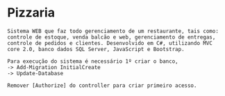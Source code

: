 # Pizzaria
	Sistema WEB que faz todo gerenciamento de um restaurante, tais como: controle de estoque, venda balcão e web, gerenciamento de entregas, controle de pedidos e clientes. Desenvolvido em C#, utilizando MVC core 2.0, banco dados SQL Server, JavaScript e Bootstrap.
		
	Para execução do sistema é necessário 1º criar o banco,
	-> Add-Migration InitialCreate
	-> Update-Database
	
	Remover [Authorize] do controller para criar primeiro acesso.
